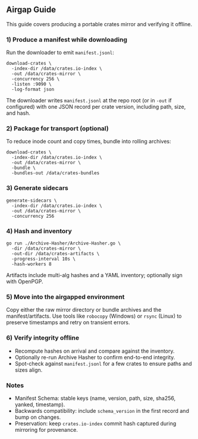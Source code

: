 ## Airgap Guide

This guide covers producing a portable crates mirror and verifying it offline.

### 1) Produce a manifest while downloading
Run the downloader to emit `manifest.jsonl`:
```
download-crates \
  -index-dir /data/crates.io-index \
  -out /data/crates-mirror \
  -concurrency 256 \
  -listen :9090 \
  -log-format json
```

The downloader writes `manifest.jsonl` at the repo root (or in `-out` if configured) with one JSON record per crate version, including path, size, and hash.

### 2) Package for transport (optional)
To reduce inode count and copy times, bundle into rolling archives:
```
download-crates \
  -index-dir /data/crates.io-index \
  -out /data/crates-mirror \
  -bundle \
  -bundles-out /data/crates-bundles
```

### 3) Generate sidecars
```
generate-sidecars \
  -index-dir /data/crates.io-index \
  -out /data/crates-mirror \
  -concurrency 256
```

### 4) Hash and inventory
```
go run ./Archive-Hasher/Archive-Hasher.go \
  -dir /data/crates-mirror \
  -out-dir /data/crates-artifacts \
  -progress-interval 10s \
  -hash-workers 8
```

Artifacts include multi-alg hashes and a YAML inventory; optionally sign with OpenPGP.

### 5) Move into the airgapped environment
Copy either the raw mirror directory or bundle archives and the manifest/artifacts. Use tools like `robocopy` (Windows) or `rsync` (Linux) to preserve timestamps and retry on transient errors.

### 6) Verify integrity offline
- Recompute hashes on arrival and compare against the inventory.
- Optionally re-run Archive Hasher to confirm end-to-end integrity.
- Spot-check against `manifest.jsonl` for a few crates to ensure paths and sizes align.

### Notes
- Manifest Schema: stable keys (name, version, path, size, sha256, yanked, timestamp).
- Backwards compatibility: include `schema_version` in the first record and bump on changes.
- Preservation: keep `crates.io-index` commit hash captured during mirroring for provenance.

